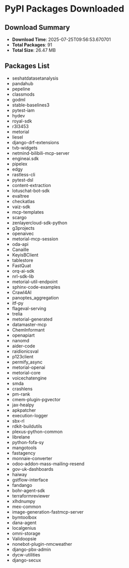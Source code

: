 # PyPI Packages Downloaded

## Download Summary
- **Download Time**: 2025-07-25T09:56:53.670701
- **Total Packages**: 91
- **Total Size**: 26.47 MB

## Packages List
- seshatdatasetanalysis
- pandahub
- pepeline
- classmods
- godml
- stable-baselines3
- pytest-iam
- hydev
- royal-sdk
- r3l3453
- metorial
- liesel
- django-drf-extensions
- tvb-widgets
- netmind-bilibili-mcp-server
- engineai.sdk
- pipelex
- edgy
- rastless-cli
- pytest-dsl
- content-extraction
- lotuschat-bot-sdk
- evaltree
- checkatlas
- vaiz-sdk
- mcp-templates
- scargo
- zenlayercloud-sdk-python
- g3projects
- openaivec
- metorial-mcp-session
- oda-api
- Canaille
- KeyisBClient
- tablestore
- FastQuat
- orq-ai-sdk
- nrl-sdk-lib
- metorial-util-endpoint
- sphinx-code-examples
- Crawl4AI
- panoptes_aggregation
- itf-py
- flageval-serving
- trelia
- metorial-generated
- datamaster-mcp
- ChemInformant
- openapiart
- nanomd
- aider-code
- raidionicsval
- p123client
- permify_async
- metorial-openai
- metorial-core
- voicechatengine
- smda
- crashlens
- pm-rank
- cmem-plugin-pgvector
- jax-healpy
- apkpatcher
- execution-logger
- sbx-rl
- rdkit-buildutils
- plexus-python-common
- librelane
- python-fofa-sy
- mangotools
- fastagency
- monnaie-converter
- odoo-addon-mass-mailing-resend
- gov-uk-dashboards
- haiway
- gstflow-interface
- fandango
- bohr-agent-sdk
- terraformreviewer
- xlhdnumpy
- mex-common
- image-generation-fastmcp-server
- bymtoolbox
- dana-agent
- localgenius
- omni-storage
- Validoopsie
- nonebot-plugin-nmcweather
- django-pbx-admin
- dycw-utilities
- django-secux
